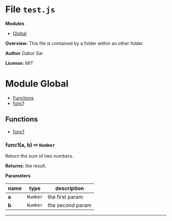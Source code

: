 # File `test.js`

**Modules**
* [Global](#module-Global)


**Overview:** This file is contained by a folder within an other folder.



 **Author** Gabor Sar

**License:** MIT 



# Module Global


* [Functions](#functions)
* [func1](#func1-a-b-x21e8-Number-)



## Functions
* [func1](#func1-a-b-x21e8-Number-)

### func1(a, b)  &#x21e8; `Number`

Return the sum of two numbers.



**Returns:** the result.

**Parameters**

| name | type | description |
|------|------|-------------|
| **a** | `Number` | the first param |
| **b** | `Number` | the second param |


---


